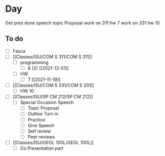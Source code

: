 

# Day 

Get pres done
speech topic Proposal
work on 311 hw 7
work on 331 hw 10

## To do
- [ ] Fasca
- [ ] [[Classes/ISU/COM S 311/COM S 311]]
	- [ ] programming
		- [ ] 6 (2) [[2021-12-01]]
	- [ ] HW
		- [ ] 7 [[2021-11-19]]
- [ ] [[Classes/ISU/COM S 331/COM S 331]]
	- [ ] HW 10
- [ ] [[Classes/ISU/SP CM 212/SP CM 212]]
	- [ ] Special Occasion Speech
		- [ ]  Topic Proposal
		- [ ]  Outline Turn in
		- [ ]  Practice 
		- [ ]  Give Speech
		- [ ]  Self review
		- [ ]  Peer reviews 
- [ ] [[Classes/ISU/GEOL 100L/GEOL 100L]]
	- [ ] Do Presentation part